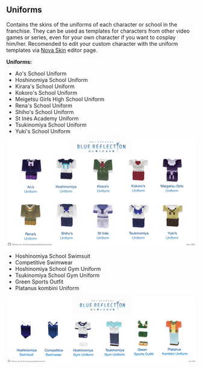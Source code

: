 ## Uniforms
Contains the skins of the uniforms of each character or school in the franchise. They can be used as templates for characters from other video games or series, even for your own character if you want to cosplay him/her. Recomended to edit your custom character with the uniform templates via [Nova Skin](https://minecraft.novaskin.me/#) editor page.

**Uniforms:**
- Ao's School Uniform
- Hoshinomiya School Uniform
- Kirara's School Uniform
- Kokoro's School Uniform
- Meigetsu Girls High School Uniform
- Rena's School Uniform
- Shiho's School Uniform
- St Inés Academy Uniform
- Tsukinomiya School Uniform
- Yuki's School Uniform

![Blue Reflection Uniforms](/src/img/uniforms/BlueReflectionUniforms.png)

- Hoshinomiya School Swimsuit
- Competitive Swimwear
- Hoshinomiya School Gym Uniform
- Tsukinomiya School Gym Uniform
- Green Sports Outfit
- Platanus kombini Uniform

![Blue Reflection Uniforms 3](/src/img/uniforms/BlueReflectionUniforms3.png)
